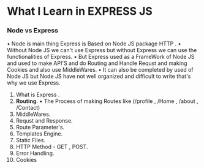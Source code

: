 # What I Learn in EXPRESS JS

### Node vs Express

&bull; Node is main thing Express is Based on Node JS package HTTP .
&bull; Without Node JS we can't use Express but without Express we can use the functionalities of Express.
&bull; But Express used as a FrameWork of Node JS and used to make API'S and do Routing and Handle Requst and making Cookies and also use MiddleWares.
&bull; It can also be completed by used of Node JS but Node JS have not well organized and difficult to write that's why we use Express.

1.  What is Express .
2.  **Routing**.
    &bull; The Process of making Routes like (/profile , /Home , /about , /Contact)
3.  MiddleWares.
4.  Requst and Response.
5.  Route Parameter's.
6.  Templates Engine.
7.  Static Files.
8.  HTTP Method - GET , POST.
9.  Error Handling.
10. Cookies
